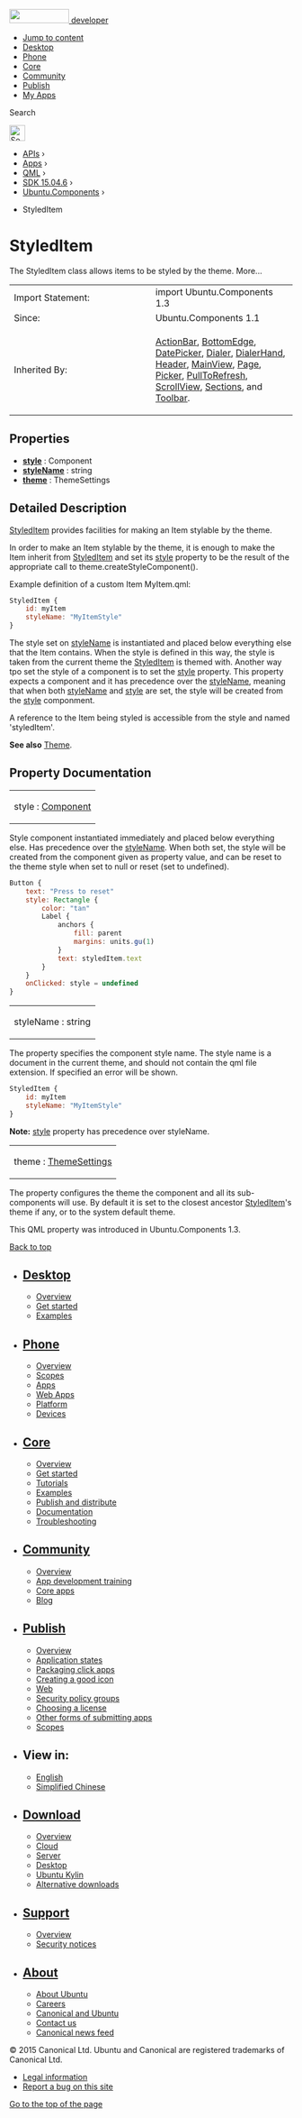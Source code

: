 <a href="https://developer.ubuntu.com/" class="logo-ubuntu"><img src="https://developer.ubuntu.com/assets/sites/ubuntu/latest/u/img/logos/logo-ubuntu-orange.svg" width="106" height="25" /> <span>developer</span></a>

-   [Jump to content](index.html#main-content)
-   [Desktop](https://developer.ubuntu.com/en/desktop/)
-   [Phone](https://developer.ubuntu.com/en/phone/)
-   [Core](https://developer.ubuntu.com/core)
-   [Community](https://developer.ubuntu.com/en/community/)
-   [Publish](https://developer.ubuntu.com/en/publish/)
-   [My Apps](https://myapps.developer.ubuntu.com/)

Search

<img src="https://developer.ubuntu.com/assets/sites/ubuntu/latest/u/img/search-white.svg" alt="Search" height="28" />

-   [APIs](../../../../index.html) ›
-   [Apps](../../../index.html) ›
-   [QML](../../index.html) ›
-   [SDK 15.04.6](../index.html) ›
-   [Ubuntu.Components](../Ubuntu.Components/index.html) ›

<!-- -->

-   StyledItem

StyledItem
==========

<span class="subtitle"></span>
The StyledItem class allows items to be styled by the theme. More...

<table>
<colgroup>
<col width="50%" />
<col width="50%" />
</colgroup>
<tbody>
<tr class="odd">
<td>Import Statement:</td>
<td>import Ubuntu.Components 1.3</td>
</tr>
<tr class="even">
<td>Since:</td>
<td>Ubuntu.Components 1.1</td>
</tr>
<tr class="odd">
<td>Inherited By:</td>
<td><p><a href="../Ubuntu.Components.ActionBar/index.html">ActionBar</a>, <a href="../Ubuntu.Components.BottomEdge/index.html">BottomEdge</a>, <a href="../Ubuntu.Components.Pickers.DatePicker/index.html">DatePicker</a>, <a href="https://developer.ubuntu.com/api/apps/qml/sdk-15.04.6/Ubuntu.Components.Pickers.Dialer/" class="obsolete">Dialer</a>, <a href="https://developer.ubuntu.com/api/apps/qml/sdk-15.04.6/Ubuntu.Components.Pickers.DialerHand/" class="obsolete">DialerHand</a>, <a href="../Ubuntu.Components.Header/index.html">Header</a>, <a href="../Ubuntu.Components.MainView/index.html">MainView</a>, <a href="../Ubuntu.Components.Page/index.html">Page</a>, <a href="../Ubuntu.Components.Pickers.Picker/index.html">Picker</a>, <a href="../Ubuntu.Components.PullToRefresh/index.html">PullToRefresh</a>, <a href="../Ubuntu.Components.ScrollView/index.html">ScrollView</a>, <a href="../Ubuntu.Components.Sections/index.html">Sections</a>, and <a href="../Ubuntu.Components.Toolbar/index.html">Toolbar</a>.</p></td>
</tr>
</tbody>
</table>

<span id="properties"></span>
Properties
----------

-   ****[style](index.html#style-prop)**** : Component
-   ****[styleName](index.html#styleName-prop)**** : string
-   ****[theme](index.html#theme-prop)**** : ThemeSettings

<span id="details"></span>
Detailed Description
--------------------

[StyledItem](index.html) provides facilities for making an Item stylable by the theme.

In order to make an Item stylable by the theme, it is enough to make the Item inherit from [StyledItem](index.html) and set its [style](index.html#style-prop) property to be the result of the appropriate call to theme.createStyleComponent().

Example definition of a custom Item MyItem.qml:

``` qml
StyledItem {
    id: myItem
    styleName: "MyItemStyle"
}
```

The style set on [styleName](index.html#styleName-prop) is instantiated and placed below everything else that the Item contains. When the style is defined in this way, the style is taken from the current theme the [StyledItem](index.html) is themed with. Another way tpo set the style of a component is to set the [style](index.html#style-prop) property. This property expects a component and it has precedence over the [styleName](index.html#styleName-prop), meaning that when both [styleName](index.html#styleName-prop) and [style](index.html#style-prop) are set, the style will be created from the [style](index.html#style-prop) componment.

A reference to the Item being styled is accessible from the style and named 'styledItem'.

**See also** [Theme](../Ubuntu.Components.Theme/index.html).

Property Documentation
----------------------

<table>
<colgroup>
<col width="100%" />
</colgroup>
<tbody>
<tr class="odd">
<td><p><span id="style-prop"></span><span class="name">style</span> : <span class="type"><a href="../QtQml.Component/index.html">Component</a></span></p></td>
</tr>
</tbody>
</table>

Style component instantiated immediately and placed below everything else. Has precedence over the [styleName](index.html#styleName-prop). When both set, the style will be created from the component given as property value, and can be reset to the theme style when set to null or reset (set to undefined).

``` qml
Button {
    text: "Press to reset"
    style: Rectangle {
        color: "tan"
        Label {
            anchors {
                fill: parent
                margins: units.gu(1)
            }
            text: styledItem.text
        }
    }
    onClicked: style = undefined
}
```

<table>
<colgroup>
<col width="100%" />
</colgroup>
<tbody>
<tr class="odd">
<td><p><span id="styleName-prop"></span><span class="name">styleName</span> : <span class="type">string</span></p></td>
</tr>
</tbody>
</table>

The property specifies the component style name. The style name is a document in the current theme, and should not contain the qml file extension. If specified an error will be shown.

``` qml
StyledItem {
    id: myItem
    styleName: "MyItemStyle"
}
```

**Note:** [style](index.html#style-prop) property has precedence over styleName.

<table>
<colgroup>
<col width="100%" />
</colgroup>
<tbody>
<tr class="odd">
<td><p><span id="theme-prop"></span><span class="name">theme</span> : <span class="type"><a href="../Ubuntu.Components.ThemeSettings/index.html">ThemeSettings</a></span></p></td>
</tr>
</tbody>
</table>

The property configures the theme the component and all its sub-components will use. By default it is set to the closest ancestor [StyledItem](index.html)'s theme if any, or to the system default theme.

This QML property was introduced in Ubuntu.Components 1.3.

[Back to top](index.html#)

-   [Desktop](https://developer.ubuntu.com/en/desktop/)
    ---------------------------------------------------

    -   [Overview](https://developer.ubuntu.com/en/desktop/)
    -   [Get started](http://snapcraft.io/?utm_source=developer.ubuntu.com&utm_medium=devportal&utm_term=snaps%20snapcraft%20desktop&utm_content=menu&utm_campaign=duc_snappers)
    -   [Examples](https://github.com/ubuntu/snappy-playpen)

-   [Phone](https://developer.ubuntu.com/en/phone/)
    -----------------------------------------------

    -   [Overview](https://developer.ubuntu.com/en/phone/)
    -   [Scopes](https://developer.ubuntu.com/en/phone/scopes/)
    -   [Apps](https://developer.ubuntu.com/en/phone/apps/)
    -   [Web Apps](https://developer.ubuntu.com/en/phone/web/)
    -   [Platform](https://developer.ubuntu.com/en/phone/platform/)
    -   [Devices](https://developer.ubuntu.com/en/phone/devices/)

-   [Core](https://developer.ubuntu.com/core)
    -----------------------------------------

    -   [Overview](https://developer.ubuntu.com/core)
    -   [Get started](https://developer.ubuntu.com/core/get-started)
    -   [Tutorials](https://developer.ubuntu.com/core/tutorials)
    -   [Examples](https://developer.ubuntu.com/core/examples)
    -   [Publish and distribute](https://developer.ubuntu.com/core/publish-and-distribute)
    -   [Documentation](https://developer.ubuntu.com/core/documentation)
    -   [Troubleshooting](https://developer.ubuntu.com/core/troubleshooting)

-   [Community](https://developer.ubuntu.com/en/community/)
    -------------------------------------------------------

    -   [Overview](https://developer.ubuntu.com/en/community/)
    -   [App development training](https://developer.ubuntu.com/en/community/training/)
    -   [Core apps](https://developer.ubuntu.com/en/community/core-apps/)
    -   [Blog](https://developer.ubuntu.com/en/community/blog/)

-   [Publish](https://developer.ubuntu.com/en/publish/)
    ---------------------------------------------------

    -   [Overview](https://developer.ubuntu.com/en/publish/)
    -   [Application states](https://developer.ubuntu.com/en/publish/application-states/)
    -   [Packaging click apps](https://developer.ubuntu.com/en/publish/packaging-click-apps/)
    -   [Creating a good icon](https://developer.ubuntu.com/en/publish/creating-a-good-icon/)
    -   [Web](https://developer.ubuntu.com/en/publish/web/)
    -   [Security policy groups](https://developer.ubuntu.com/en/publish/security-policy-groups/)
    -   [Choosing a license](https://developer.ubuntu.com/en/publish/choosing-a-license/)
    -   [Other forms of submitting apps](https://developer.ubuntu.com/en/publish/other-forms-of-submitting-apps/)
    -   [Scopes](https://developer.ubuntu.com/en/publish/scopes/)

-   View in:
    --------

    -   [English](index.html "Change to language: English")
    -   [Simplified Chinese](index.html "Change to language: Simplified Chinese")

-   [Download](http://ubuntu.com/download/)
    ---------------------------------------

    -   [Overview](http://ubuntu.com/download)
    -   [Cloud](http://ubuntu.com/download/cloud)
    -   [Server](http://ubuntu.com/download/server)
    -   [Desktop](http://ubuntu.com/download/desktop)
    -   [Ubuntu Kylin](http://ubuntu.com/download/ubuntu-kylin)
    -   [Alternative downloads](http://ubuntu.com/download/alternative-downloads)

-   [Support](http://ubuntu.com/support/)
    -------------------------------------

    -   [Overview](http://ubuntu.com/support)
    -   [Security notices](http://www.ubuntu.com/usn/)

-   [About](http://ubuntu.com/about/)
    ---------------------------------

    -   [About Ubuntu](http://ubuntu.com/about/about-ubuntu)
    -   [Careers](http://www.canonical.com/careers)
    -   [Canonical and Ubuntu](http://ubuntu.com/about/canonical-and-ubuntu)
    -   [Contact us](http://ubuntu.com/about/contact-us)
    -   [Canonical news feed](http://insights.ubuntu.com/feed/)

© 2015 Canonical Ltd. Ubuntu and Canonical are registered trademarks of Canonical Ltd.

-   [Legal information](http://www.ubuntu.com/legal)
-   [Report a bug on this site](https://bugs.launchpad.net/developer-ubuntu-com/)

<span class="accessibility-aid">[Go to the top of the page](index.html#)</span>
